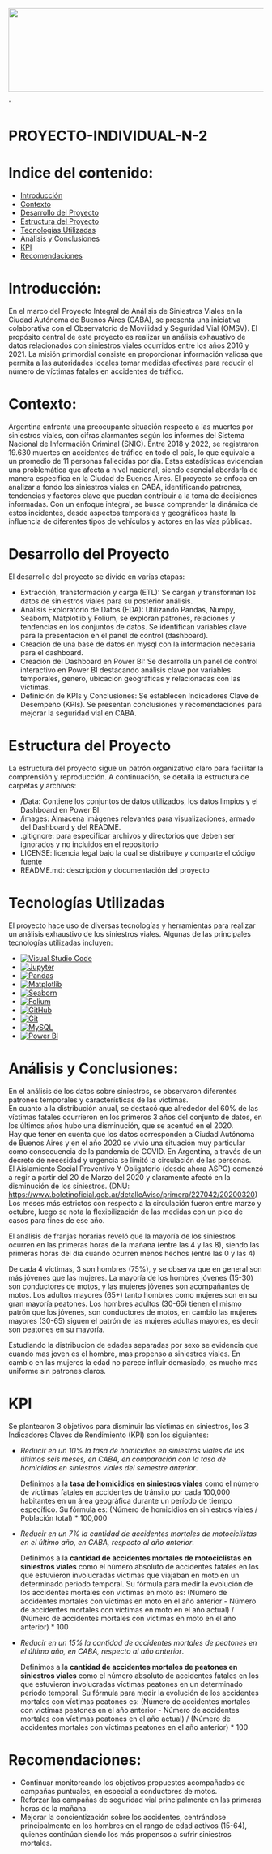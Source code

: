 <p align="center"><img src=D:\Users\Arnaldo\Desktop\SISTEMAS\SOYHENRY\CURSO\PROYECTOS\PROYECTO INDIVIDUAL II\siniestros _viales.jpg"  width="600" height="165"></p>"


# PROYECTO-INDIVIDUAL-N-2

# Indice del contenido:

- [Introducción](#introducción)
- [Contexto](#contexto)
- [Desarrollo del Proyecto](#desarrollo-del-proyecto)
- [Estructura del Proyecto](#estructura-del-proyecto)
- [Tecnologías Utilizadas](#tecnologías-utilizadas)
- [Análisis y Conclusiones](#análisis-y-conclusiones)
- [KPI](#kpi)
- [Recomendaciones](#recomendaciones)
# Introducción:
En el marco del Proyecto Integral de Análisis de Siniestros Viales en la Ciudad Autónoma de Buenos Aires (CABA), se presenta una iniciativa colaborativa con el Observatorio de Movilidad y Seguridad Vial (OMSV). El propósito central de este proyecto es realizar un análisis exhaustivo de datos relacionados con siniestros viales ocurridos entre los años 2016 y 2021. La misión primordial consiste en proporcionar información valiosa que permita a las autoridades locales tomar medidas efectivas para reducir el número de víctimas fatales en accidentes de tráfico.

# Contexto:
Argentina enfrenta una preocupante situación respecto a las muertes por siniestros viales, con cifras alarmantes según los informes del Sistema Nacional de Información Criminal (SNIC). Entre 2018 y 2022, se registraron 19.630 muertes en accidentes de tráfico en todo el país, lo que equivale a un promedio de 11 personas fallecidas por día. Estas estadísticas evidencian una problemática que afecta a nivel nacional, siendo esencial abordarla de manera específica en la Ciudad de Buenos Aires.
El proyecto se enfoca en analizar a fondo los siniestros viales en CABA, identificando patrones, tendencias y factores clave que puedan contribuir a la toma de decisiones informadas. Con un enfoque integral, se busca comprender la dinámica de estos incidentes, desde aspectos temporales y geográficos hasta la influencia de diferentes tipos de vehículos y actores en las vías públicas.


# Desarrollo del Proyecto
El desarrollo del proyecto se divide en varias etapas:
- Extracción, transformación y carga (ETL): Se cargan y transforman los datos de siniestros viales para su posterior análisis.
- Análisis Exploratorio de Datos (EDA): Utilizando Pandas, Numpy, Seaborn, Matplotlib y Folium, se exploran patrones, relaciones y tendencias en los conjuntos de datos. Se identifican variables clave para la presentación en el panel de control (dashboard).
- Creación de una base de datos en mysql con la información necesaria para el dashboard.
- Creación del Dashboard en Power BI: Se desarrolla un panel de control interactivo en Power BI destacando análisis clave por variables temporales, genero, ubicacion geográficas y relacionadas con las víctimas.
- Definición de KPIs y Conclusiones: Se establecen Indicadores Clave de Desempeño (KPIs). Se presentan conclusiones y recomendaciones para mejorar la seguridad vial en CABA.

# Estructura del Proyecto
La estructura del proyecto sigue un patrón organizativo claro para facilitar la comprensión y reproducción. A continuación, se detalla la estructura de carpetas y archivos:

- /Data: Contiene los conjuntos de datos utilizados, los datos limpios y el Dashboard en Power BI.
- /images: Almacena imágenes relevantes para visualizaciones, armado del Dashboard y del README.
- .gitignore: para especificar archivos y directorios que deben ser ignorados y no incluidos en el repositorio
- LICENSE: licencia legal bajo la cual se distribuye y comparte el código fuente
- README.md: descripción y documentación del proyecto
# Tecnologías Utilizadas

El proyecto hace uso de diversas tecnologías y herramientas para realizar un análisis exhaustivo de los siniestros viales. Algunas de las principales tecnologías utilizadas incluyen:

- [![Visual Studio Code](https://img.shields.io/badge/IDE-Visual%20Studio%20Code-blue)](https://code.visualstudio.com/)
- [![Jupyter](https://img.shields.io/badge/Notebook-Jupyter-orange)](https://jupyter.org/)
- [![Pandas](https://img.shields.io/badge/Library-Pandas-brightgreen)](https://pandas.pydata.org/)
- [![Matplotlib](https://img.shields.io/badge/Library-Matplotlib-blue)](https://matplotlib.org/)
- [![Seaborn](https://img.shields.io/badge/Library-Seaborn-yellow)](https://seaborn.pydata.org/)
- [![Folium](https://img.shields.io/badge/Library-Folium-green)](https://python-visualization.github.io/folium/)
- [![GitHub](https://img.shields.io/badge/Platform-GitHub-lightgrey)](https://github.com/)
- [![Git](https://img.shields.io/badge/Version%20Control-Git-blue)](https://git-scm.com/)
- [![MySQL](https://img.shields.io/badge/Database-MySQL-orange)](https://www.mysql.com/)
- [![Power BI](https://img.shields.io/badge/BI%20Tool-Power%20BI-yellow)](https://powerbi.microsoft.com/)

# Análisis y Conclusiones:

En el análisis de los datos sobre siniestros, se observaron diferentes patrones temporales y características de las víctimas.<br>
En cuanto a la distribución anual, se destacó que alrededor del 60% de las víctimas fatales ocurrieron en los primeros 3 años del conjunto de datos, en los últimos años hubo una disminución, que se acentuó en el 2020.<br>
Hay que tener en cuenta que los datos corresponden a Ciudad Autónoma de Buenos Aires y en el año 2020 se vivió una situación muy particular como consecuencia de la pandemia de COVID. En Argentina, a través de un decreto de necesidad y urgencia se limitó la circulación de las personas.<br>
El Aislamiento Social Preventivo Y Obligatorio (desde ahora ASPO) comenzó a regir a partir del 20 de Marzo del 2020 y claramente afectó en la disminución de los siniestros. (DNU: https://www.boletinoficial.gob.ar/detalleAviso/primera/227042/20200320)<br>
Los meses más estrictos con respecto a la circulación fueron entre marzo y octubre, luego se nota la   flexibilización de las medidas con un pico de casos para fines de ese año.<br>

El análisis de franjas horarias reveló que la mayoría de los siniestros ocurren en las primeras horas de la mañana (entre las 4 y las 8), siendo las primeras horas del día cuando ocurren menos hechos (entre las 0 y las 4)

De cada 4 víctimas, 3 son hombres (75%), y se observa que en general son más jóvenes que las mujeres.
La mayoría de los hombres jóvenes (15-30) son conductores de motos, y las mujeres jóvenes son acompañantes de motos.
Los adultos mayores (65+) tanto hombres como mujeres son en su gran mayoría peatones.
Los hombres adultos (30-65) tienen el mismo patrón que los jóvenes, son conductores de motos, en cambio las mujeres mayores (30-65) siguen el patrón de las mujeres adultas mayores, es decir son peatones en su mayoría.

Estudiando la distribucion de edades separadas por sexo se evidencia que cuando mas joven es el hombre, mas propenso a siniestros viales. En cambio en las mujeres la edad no parece influir demasiado, es mucho mas uniforme sin patrones claros.


# KPI

Se plantearon 3 objetivos para disminuir las víctimas en siniestros, los 3 Indicadores Claves de Rendimiento (KPI) son los siguientes:

- *Reducir en un 10% la tasa de homicidios en siniestros viales de los últimos seis meses, en CABA, en comparación con la tasa de homicidios en siniestros viales del semestre anterior*.
  
  Definimos a la **tasa de homicidios en siniestros viales** como el número de víctimas fatales en accidentes de tránsito por cada 100,000 habitantes en un área geográfica durante un período de tiempo específico.
  Su fórmula es: (Número de homicidios en siniestros viales / Población total) * 100,000
  
- *Reducir en un 7% la cantidad de accidentes mortales de motociclistas en el último año, en CABA, respecto al año anterior*.
  
  Definimos a la **cantidad de accidentes mortales de motociclistas en siniestros viales** como el número absoluto de accidentes fatales en los que estuvieron involucradas víctimas que viajaban en moto en un determinado periodo temporal.
  Su fórmula para medir la evolución de los accidentes mortales con víctimas en moto es: (Número de accidentes mortales con víctimas en moto en el año anterior - Número de accidentes mortales con víctimas en moto en el año actual) / (Número de accidentes mortales con víctimas en moto en el año anterior) * 100

- *Reducir en un 15% la cantidad de accidentes mortales de peatones en el último año, en CABA, respecto al año anterior*.
  
  Definimos a la **cantidad de accidentes mortales de peatones en siniestros viales** como el número absoluto de accidentes fatales en los que estuvieron involucradas víctimas peatones en un determinado periodo temporal.
  Su fórmula para medir la evolución de los accidentes mortales con víctimas peatones es: (Número de accidentes mortales con víctimas peatones en el año anterior - Número de accidentes mortales con víctimas peatones en el año actual) / (Número de accidentes mortales con víctimas peatones en el año anterior) * 100


# Recomendaciones:

- Continuar monitoreando los objetivos propuestos acompañados de campañas puntuales, en especial a conductores de motos.
- Reforzar las campañas de seguridad vial principalmente en las primeras horas de la mañana.
- Mejorar la concientización sobre los accidentes, centrándose principalmente en los hombres en el rango de edad activos (15-64), quienes continúan siendo los más propensos a sufrir siniestros mortales.


